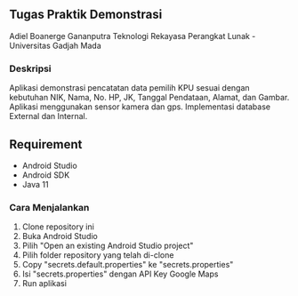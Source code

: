 ## Tugas Praktik Demonstrasi

Adiel Boanerge Gananputra
Teknologi Rekayasa Perangkat Lunak - Universitas Gadjah Mada

### Deskripsi
Aplikasi demonstrasi pencatatan data pemilih KPU sesuai dengan kebutuhan NIK, Nama, No. HP, JK, Tanggal Pendataan, Alamat, dan Gambar.
Aplikasi menggunakan sensor kamera dan gps. Implementasi database External dan Internal.

## Requirement
- Android Studio
- Android SDK
- Java 11

### Cara Menjalankan
1. Clone repository ini
2. Buka Android Studio
3. Pilih "Open an existing Android Studio project"
4. Pilih folder repository yang telah di-clone
5. Copy "secrets.default.properties" ke "secrets.properties"
6. Isi "secrets.properties" dengan API Key Google Maps
7. Run aplikasi